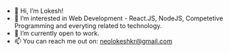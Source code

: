 - 👋 Hi, I’m Lokesh!
- 👀 I’m interested in Web Development - React.JS, NodeJS, Competetive Programming and everyting related to technology.
- 🌱 I’m currently open to work.
- 📫 You can reach me out on: neolokeshkr@gmail.com

<!---
Neolokeshkr/Neolokeshkr is a ✨ special ✨ repository because its `README.md` (this file) appears on your GitHub profile.
You can click the Preview link to take a look at your changes.
--->
